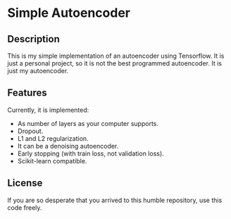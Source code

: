 # Simple Autoencoder

## Description

This is my simple implementation of an autoencoder using Tensorflow. It is just a personal project, so it is not the best programmed autoencoder. It is just my autoencoder.

## Features

Currently, it is implemented:
- As number of layers as your computer supports.
- Dropout.
- L1 and L2 regularization.
- It can be a denoising autoencoder.
- Early stopping (with train loss, not validation loss).
- Scikit-learn compatible.

## License

If you are so desperate that you arrived to this humble repository, use this code freely.
